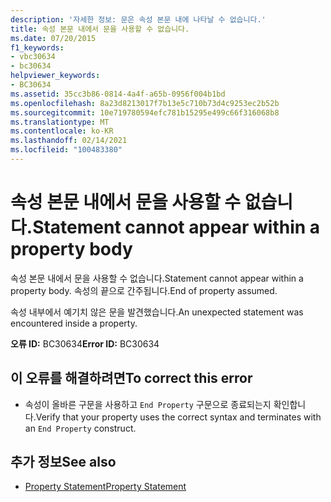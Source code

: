 ```yaml
---
description: '자세한 정보: 문은 속성 본문 내에 나타날 수 없습니다.'
title: 속성 본문 내에서 문을 사용할 수 없습니다.
ms.date: 07/20/2015
f1_keywords:
- vbc30634
- bc30634
helpviewer_keywords:
- BC30634
ms.assetid: 35cc3b86-0814-4a4f-a65b-0956f004b1bd
ms.openlocfilehash: 8a23d8213017f7b13e5c710b73d4c9253ec2b52b
ms.sourcegitcommit: 10e719780594efc781b15295e499c66f316068b8
ms.translationtype: MT
ms.contentlocale: ko-KR
ms.lasthandoff: 02/14/2021
ms.locfileid: "100483380"
---
```

# <a name="statement-cannot-appear-within-a-property-body"></a><span data-ttu-id="a4959-103">속성 본문 내에서 문을 사용할 수 없습니다.</span><span class="sxs-lookup"><span data-stu-id="a4959-103">Statement cannot appear within a property body</span></span>

<span data-ttu-id="a4959-104">속성 본문 내에서 문을 사용할 수 없습니다.</span><span class="sxs-lookup"><span data-stu-id="a4959-104">Statement cannot appear within a property body.</span></span> <span data-ttu-id="a4959-105">속성의 끝으로 간주됩니다.</span><span class="sxs-lookup"><span data-stu-id="a4959-105">End of property assumed.</span></span>  
  
 <span data-ttu-id="a4959-106">속성 내부에서 예기치 않은 문을 발견했습니다.</span><span class="sxs-lookup"><span data-stu-id="a4959-106">An unexpected statement was encountered inside a property.</span></span>  
  
 <span data-ttu-id="a4959-107">**오류 ID:** BC30634</span><span class="sxs-lookup"><span data-stu-id="a4959-107">**Error ID:** BC30634</span></span>  
  
## <a name="to-correct-this-error"></a><span data-ttu-id="a4959-108">이 오류를 해결하려면</span><span class="sxs-lookup"><span data-stu-id="a4959-108">To correct this error</span></span>  
  
- <span data-ttu-id="a4959-109">속성이 올바른 구문을 사용하고 `End Property` 구문으로 종료되는지 확인합니다.</span><span class="sxs-lookup"><span data-stu-id="a4959-109">Verify that your property uses the correct syntax and terminates with an `End Property` construct.</span></span>  
  
## <a name="see-also"></a><span data-ttu-id="a4959-110">추가 정보</span><span class="sxs-lookup"><span data-stu-id="a4959-110">See also</span></span>

- [<span data-ttu-id="a4959-111">Property Statement</span><span class="sxs-lookup"><span data-stu-id="a4959-111">Property Statement</span></span>](../language-reference/statements/property-statement.md)
